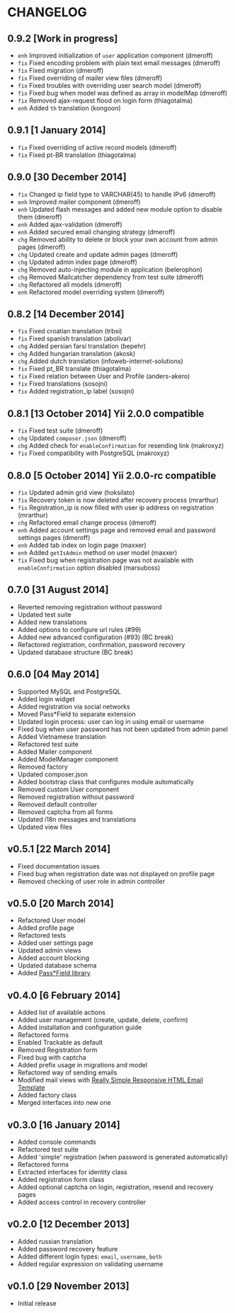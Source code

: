 # CHANGELOG

## 0.9.2 [Work in progress]

- `enh` Improved initialization of `user` application component (dmeroff)
- `fix` Fixed encoding problem with plain text email messages (dmeroff)
- `fix` Fixed migration (dmeroff)
- `fix` Fixed overriding of mailer view files (dmeroff)
- `fix` Fixed troubles with overriding user search model (dmeroff)
- `fix` Fixed bug when model was defined as array in modelMap (dmeroff)
- `fix` Removed ajax-request flood on login form (thiagotalma)
- `enh` Added `th` translation (kongoon)

## 0.9.1 [1 January 2014]

- `fix` Fixed overriding of active record models (dmeroff)
- `fix` Fixed pt-BR translation (thiagotalma)

## 0.9.0 [30 December 2014]

- `fix` Changed ip field type to VARCHAR(45) to handle IPv6 (dmeroff)
- `enh` Improved mailer component (dmeroff)
- `enh` Updated flash messages and added new module option to disable them (dmeroff)
- `enh` Added ajax-validation (dmeroff)
- `enh` Added secured email changing strategy (dmeroff)
- `chg` Removed ability to delete or block your own account from admin pages (dmeroff)
- `chg` Updated create and update admin pages (dmeroff)
- `chg` Updated admin index page (dmeroff)
- `chg` Removed auto-injecting module in application (belerophon)
- `chg` Removed Mailcatcher dependency from test suite (dmeroff)
- `chg` Refactored all models (dmeroff)
- `enh` Refactored model overriding system (dmeroff)

## 0.8.2 [14 December 2014]

- `fix` Fixed croatian translation (trbsi)
- `fix` Fixed spanish translation (abolivar)
- `chg` Added persian farsi translation (bepehr)
- `chg` Added hungarian translation (akosk)
- `chg` Added dutch translation (infoweb-internet-solutions)
- `fix` Fixed pt_BR translate (thiagotalma)
- `fix` Fixed relation between User and Profile (anders-akero)
- `fix` Fixed translations (sosojni)
- `fix` Added registration_ip label (sosojni)

## 0.8.1 [13 October 2014] Yii 2.0.0 compatible

- `fix` Fixed test suite (dmeroff)
- `chg` Updated `composer.json` (dmeroff)
- `chg` Added check for `enableConfirmation` for resending link (makroxyz)
- `fix` Fixed compatibility with PostgreSQL (makroxyz)

## 0.8.0 [5 October 2014] Yii 2.0.0-rc compatible

- `fix` Updated admin grid view (hoksilato)
- `fix` Recovery token is now deleted after recovery process (mrarthur)
- `fix` Registration_ip is now filled with user ip address on registration (mrarthur)
- `chg` Refactored email change process (dmeroff)
- `enh` Added account settings page and removed email and password settings pages (dmeroff)
- `enh` Added tab index on login page (maxxer)
- `enh` Added `getIsAdmin` method on user model (maxxer)
- `fix` Fixed bug when registration page was not available with `enableConfirmation` option disabled (marsuboss)

## 0.7.0 [31 August 2014]

- Reverted removing registration without password
- Updated test suite
- Added new translations
- Added options to configure url rules (#99)
- Added new advanced configuration (#93) (BC break)
- Refactored registration, confirmation, password recovery
- Updated database structure (BC break)

## 0.6.0 [04 May 2014]

- Supported MySQL and PostgreSQL
- Added login widget
- Added registration via social networks
- Moved Pass*Field to separate extension
- Updated login process: user can log in using email or username
- Fixed bug when user password has not been updated from admin panel
- Added Vietnamese translation
- Refactored test suite
- Added Mailer component
- Added ModelManager component
- Removed factory
- Updated composer.json
- Added bootstrap class that configures module automatically
- Removed custom User component
- Removed registration without password
- Removed default controller
- Removed captcha from all forms
- Updated i18n messages and translations
- Updated view files

## v0.5.1 [22 March 2014]

- Fixed documentation issues
- Fixed bug when registration date was not displayed on profile page
- Removed checking of user role in admin controller

## v0.5.0 [20 March 2014]

- Refactored User model
- Added profile page
- Refactored tests
- Added user settings page
- Updated admin views
- Added account blocking
- Updated database schema
- Added [Pass*Field library](http://antelle.github.io/passfield/index.html)

## v0.4.0 [6 February 2014]

- Added list of available actions
- Added user management (create, update, delete, confirm)
- Added installation and configuration guide
- Refactored forms
- Enabled Trackable as default
- Removed Registration form
- Fixed bug with captcha
- Added prefix usage in migrations and model
- Refactored way of sending emails
- Modified mail views with [Really Simple Responsive HTML Email Template](https://github.com/leemunroe/html-email-template)
- Added factory class
- Merged interfaces into new one

## v0.3.0 [16 January 2014]

- Added console commands
- Refactored test suite
- Added 'simple' registration (when password is generated automatically)
- Refactored forms
- Extracted interfaces for identity class
- Added registration form class
- Added optional captcha on login, registration, resend and recovery pages
- Added access control in recovery controller

## v0.2.0 [12 December 2013]

- Added russian translation
- Added password recovery feature
- Added different login types: `email`, `username`, `both`
- Added regular expression on validating username

## v0.1.0 [29 November 2013]

- Initial release